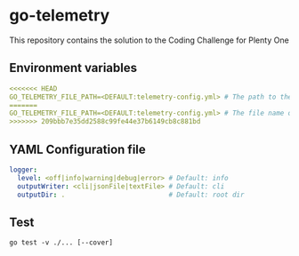 # go-telemetry

This repository contains the solution to the Coding Challenge for Plenty One

## Environment variables

```YAML
<<<<<<< HEAD
GO_TELEMETRY_FILE_PATH=<DEFAULT:telemetry-config.yml> # The path to the go-telemetry configuration YAML file. Default location is project root.
=======
GO_TELEMETRY_FILE_PATH=<DEFAULT:telemetry-config.yml> # The file name of the telemetry configuration YAML file. This file should be placed in project root.
>>>>>>> 209bbb7e35dd2588c99fe44e37b6149cb8c881bd
```

## YAML Configuration file

```YAML
logger:
  level: <off|info|warning|debug|error> # Default: info
  outputWriter: <cli|jsonFile|textFile> # Default: cli
  outputDir: .                          # Default: root dir
```

## Test

`go test -v ./... [--cover]`
